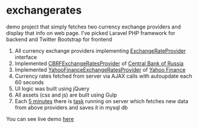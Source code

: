 # exchangerates

demo project that simply fetches two currency exchange providers and display
 that info on web page.
I've picked Laravel PHP framework for backend and Twitter Bootstrap for frontend

1. All currency exchange providers implementing [ExchangeRateProvider](https://github.com/trig/exchangerates/blob/master/app/Contracts/ExchangeRateProvider.php) interface
2. Implemented [CBRFExchangeRatesProvider](https://github.com/trig/exchangerates/blob/master/app/Providers/CBRFExchangeRatesProvider.php) of [Central Bank of Russia](http://www.cbr.ru/)
3. Implemented [YahooFinanceExchangeRatesProvider](https://github.com/trig/exchangerates/blob/master/app/Providers/YahooFinanceExchangeRatesProvider.php) of [Yahoo Finance](http://finance.yahoo.com/)
4. Currency rates fetched from server via AJAX calls with autoupdate each 60 seconds
5. UI logic was built using jQuery
6. All assets (css and js) are built using Gulp
7. Each [5 minutes](https://github.com/trig/exchangerates/blob/master/app/Console/Kernel.php#L28) there is [task](https://github.com/trig/exchangerates/blob/master/app/Console/Commands/FetchCurrencyRates.php) running on server which fetches new data from above providers and saves it in mysql db

You can see live demo [here](http://178.62.176.120:8000/)
